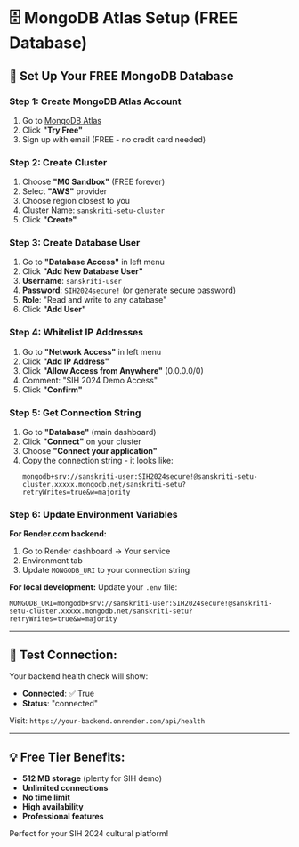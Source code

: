# 🗄️ MongoDB Atlas Setup (FREE Database)

## 🎯 Set Up Your FREE MongoDB Database

### Step 1: Create MongoDB Atlas Account
1. Go to [MongoDB Atlas](https://www.mongodb.com/atlas)
2. Click **"Try Free"**
3. Sign up with email (FREE - no credit card needed)

### Step 2: Create Cluster
1. Choose **"M0 Sandbox"** (FREE forever)
2. Select **"AWS"** provider
3. Choose region closest to you
4. Cluster Name: `sanskriti-setu-cluster`
5. Click **"Create"**

### Step 3: Create Database User
1. Go to **"Database Access"** in left menu
2. Click **"Add New Database User"**
3. **Username**: `sanskriti-user`
4. **Password**: `SIH2024secure!` (or generate secure password)
5. **Role**: "Read and write to any database"
6. Click **"Add User"**

### Step 4: Whitelist IP Addresses
1. Go to **"Network Access"** in left menu
2. Click **"Add IP Address"**
3. Click **"Allow Access from Anywhere"** (0.0.0.0/0)
4. Comment: "SIH 2024 Demo Access"
5. Click **"Confirm"**

### Step 5: Get Connection String
1. Go to **"Database"** (main dashboard)
2. Click **"Connect"** on your cluster
3. Choose **"Connect your application"**
4. Copy the connection string - it looks like:
   ```
   mongodb+srv://sanskriti-user:SIH2024secure!@sanskriti-setu-cluster.xxxxx.mongodb.net/sanskriti-setu?retryWrites=true&w=majority
   ```

### Step 6: Update Environment Variables

**For Render.com backend:**
1. Go to Render dashboard → Your service
2. Environment tab
3. Update `MONGODB_URI` to your connection string

**For local development:**
Update your `.env` file:
```
MONGODB_URI=mongodb+srv://sanskriti-user:SIH2024secure!@sanskriti-setu-cluster.xxxxx.mongodb.net/sanskriti-setu?retryWrites=true&w=majority
```

---

## 🧪 Test Connection:

Your backend health check will show:
- **Connected**: ✅ True
- **Status**: "connected"

Visit: `https://your-backend.onrender.com/api/health`

---

## 💡 Free Tier Benefits:
- **512 MB storage** (plenty for SIH demo)
- **Unlimited connections**
- **No time limit**
- **High availability**
- **Professional features**

Perfect for your SIH 2024 cultural platform!
